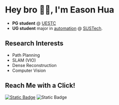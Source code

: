 # Hey bro 👋🏻, I'm Eason Hua

- **PG student** @ [UESTC](https://en.uestc.edu.cn/)
- **UG student** major in [automation](https://sdim.sustech.edu.cn/index/lists?id=121) @ [SUSTech](https://www.sustech.edu.cn/en/). 


## Research Interests

- Path Planning
- SLAM (VIO)
- Dense Reconstruction
- Computer Vision


## Reach Me with a Click!

[![Static Badge](https://img.shields.io/badge/WeChat-hyx020222-07C160?logo=wechat)](IMG_3319.jpeg)
![Static Badge](https://img.shields.io/badge/WhatsApp-hyx020222-25D366?logo=whatsapp)
